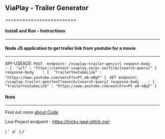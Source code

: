 ## ViaPlay - Trailer Generator
=========================





#### Install and Run - Instructions
------------------------





#### Node JS application to get trailer link from youtube for a movie
------------------------
API-USEAGE:
  `POST 
    endpoint: /viaplay-trailer-gen/url
    request-body    : { 
    "url" : "https://content.viaplay.se/pc-se/film/{search-query}"
    }
    resposne-body    : { 
    "trailerYoutubeLink" : "https://www.youtube.com/watch?v=Pt_w0-eBgF"
    }`
  `
  GET
    endpoint: /viaplay-trailer-gen/text?search={search-query}
     resposne-body    : { 
    "trailerYoutubeLink" : "https://www.youtube.com/watch?v=Pt_w0-eBgF"
    }`


#### Note
------------------------

Find out more [about Code](https://glitch.com/edit/#!/tricky-seal).


Live Project endpoint - https://tricky-seal.glitch.me/

\ ゜o゜)ノ
